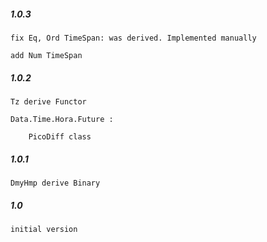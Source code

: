 #####   1.0.3
    fix Eq, Ord TimeSpan: was derived. Implemented manually
    
    add Num TimeSpan 

#####   1.0.2
    Tz derive Functor
    
    Data.Time.Hora.Future :

        PicoDiff class

#####   1.0.1
    DmyHmp derive Binary

#####   1.0
    initial version
        